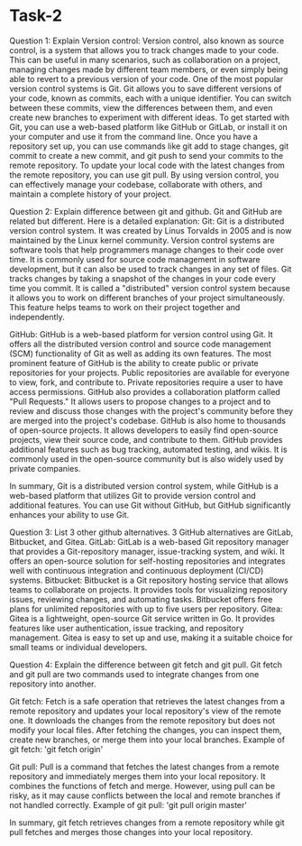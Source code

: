 # Task-2

Question 1: Explain Version control:
Version control, also known as source control, is a system that allows you to track changes made to your code. This can be useful in many scenarios, such as collaboration on a project, managing changes made by different team members, or even simply being able to revert to a previous version of your code.
One of the most popular version control systems is Git. Git allows you to save different versions of your code, known as commits, each with a unique identifier. You can switch between these commits, view the differences between them, and even create new branches to experiment with different ideas.
To get started with Git, you can use a web-based platform like GitHub or GitLab, or install it on your computer and use it from the command line.
Once you have a repository set up, you can use commands like git add to stage changes, git commit to create a new commit, and git push to send your commits to the remote repository. To update your local code with the latest changes from the remote repository, you can use git pull.
By using version control, you can effectively manage your codebase, collaborate with others, and maintain a complete history of your project.

Question 2: Explain difference between git and github.
Git and GitHub are related but different. Here is a detailed explanation:
Git:
Git is a distributed version control system. It was created by Linus Torvalds in 2005 and is now maintained by the Linux kernel community.
Version control systems are software tools that help programmers manage changes to their code over time. It is commonly used for source code management in software development, but it can also be used to track changes in any set of files.
Git tracks changes by taking a snapshot of the changes in your code every time you commit. It is called a "distributed" version control system because it allows you to work on different branches of your project simultaneously. This feature helps teams to work on their project together and independently.

GitHub:
GitHub is a web-based platform for version control using Git. It offers all the distributed version control and source code management (SCM) functionality of Git as well as adding its own features.
The most prominent feature of GitHub is the ability to create public or private repositories for your projects. Public repositories are available for everyone to view, fork, and contribute to. Private repositories require a user to have access permissions.
GitHub also provides a collaboration platform called "Pull Requests." It allows users to propose changes to a project and to review and discuss those changes with the project's community before they are merged into the project's codebase.
GitHub is also home to thousands of open-source projects. It allows developers to easily find open-source projects, view their source code, and contribute to them.
GitHub provides additional features such as bug tracking, automated testing, and wikis. It is commonly used in the open-source community but is also widely used by private companies.

In summary, Git is a distributed version control system, while GitHub is a web-based platform that utilizes Git to provide version control and additional features. You can use Git without GitHub, but GitHub significantly enhances your ability to use Git.

Question 3: List 3 other github alternatives.
3 GitHub alternatives are GitLab, Bitbucket, and Gitea.
GitLab: GitLab is a web-based Git repository manager that provides a Git-repository manager, issue-tracking system, and wiki. It offers an open-source solution for self-hosting repositories and integrates well with continuous integration and continuous deployment (CI/CD) systems.
Bitbucket: Bitbucket is a Git repository hosting service that allows teams to collaborate on projects. It provides tools for visualizing repository issues, reviewing changes, and automating tasks. Bitbucket offers free plans for unlimited repositories with up to five users per repository.
Gitea: Gitea is a lightweight, open-source Git service written in Go. It provides features like user authentication, issue tracking, and repository management. Gitea is easy to set up and use, making it a suitable choice for small teams or individual developers.

Question 4: Explain the difference between git fetch and git pull.
Git fetch and git pull are two commands used to integrate changes from one repository into another.

Git fetch:
Fetch is a safe operation that retrieves the latest changes from a remote repository and updates your local repository's view of the remote one.
It downloads the changes from the remote repository but does not modify your local files.
After fetching the changes, you can inspect them, create new branches, or merge them into your local branches.
Example of git fetch:
'git fetch origin'

Git pull:
Pull is a command that fetches the latest changes from a remote repository and immediately merges them into your local repository.
It combines the functions of fetch and merge.
However, using pull can be risky, as it may cause conflicts between the local and remote branches if not handled correctly.
Example of git pull:
'git pull origin master'

In summary, git fetch retrieves changes from a remote repository while git pull fetches and merges those changes into your local repository.
